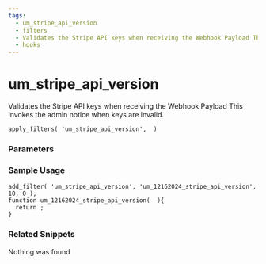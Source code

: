 ```yaml
---
tags: 
  - um_stripe_api_version
  - filters
  - Validates the Stripe API keys when receiving the Webhook Payload This invokes the admin notice when keys are invalid.
  - hooks
---
```

# um\_stripe\_api\_version
Validates the Stripe API keys when receiving the Webhook Payload This invokes the admin notice when keys are invalid.
``` php:no-line-numbers
apply_filters( 'um_stripe_api_version',  )
```
<div class='hook-sep'></div>

### Parameters

<div class='hook-sep'></div>



### Sample Usage

``` php:no-line-numbers
add_filter( 'um_stripe_api_version', 'um_12162024_stripe_api_version', 10, 0 );
function um_12162024_stripe_api_version(  ){
  return ;
}
```
<div class='hook-sep'></div>



### Related Snippets

Nothing was found

